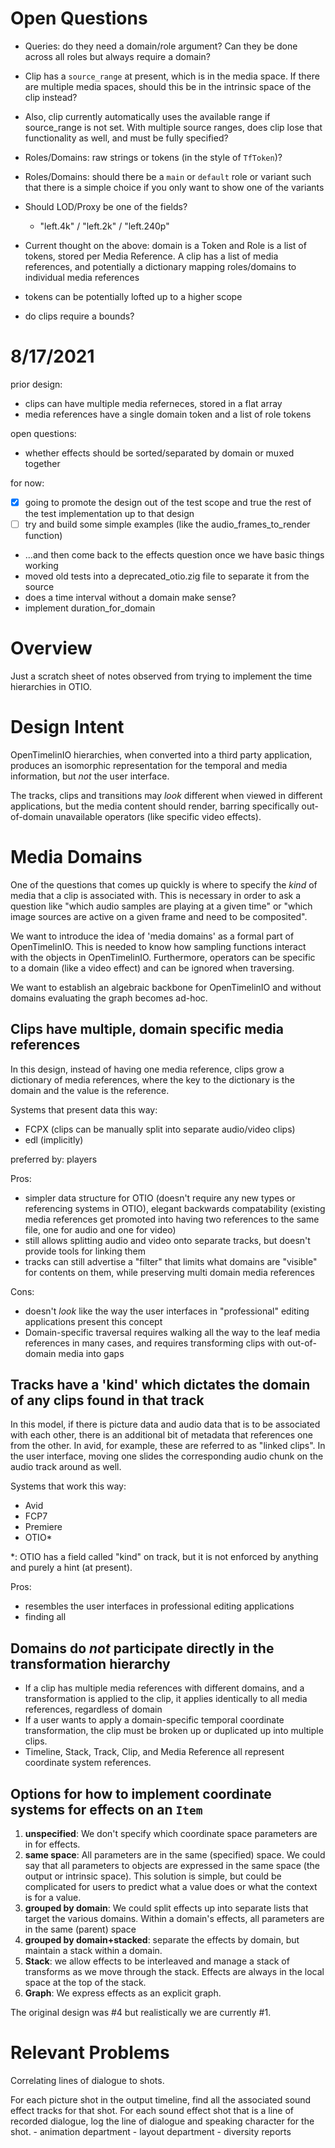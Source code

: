 # Open Questions

- Queries: do they need a domain/role argument?  Can they be done across all
  roles but always require a domain?
- Clip has a `source_range` at present, which is in the media space.  If there
  are multiple media spaces, should this be in the intrinsic space of the clip
  instead?
- Also, clip currently automatically uses the available range if source_range
  is not set.  With multiple source ranges, does clip lose that functionality
  as well, and must be fully specified?

- Roles/Domains: raw strings or tokens (in the style of `TfToken`)?
- Roles/Domains: should there be a `main` or `default` role or variant such
  that there is a simple choice if you only want to show one of the variants
- Should LOD/Proxy be one of the fields?
    - "left.4k" / "left.2k" / "left.240p"

- Current thought on the above: domain is a Token and Role is a list of tokens,
  stored per Media Reference.  A clip has a list of media references, and
  potentially a dictionary mapping roles/domains to individual media references
- tokens can be potentially lofted up to a higher scope

- do clips require a bounds?

# 8/17/2021

prior design:
- clips can have multiple media referneces, stored in a flat array
- media references have a single domain token and a list of role tokens

open questions:
- whether effects should be sorted/separated by domain or muxed together

for now:
- [x] going to promote the design out of the test scope and true the rest of the
    test implementation up to that design
- [ ] try and build some simple examples (like the audio_frames_to_render function)
- ...and then come back to the effects question once we have basic things working
- moved old tests into a deprecated_otio.zig file to separate it from the source
- does a time interval without a domain make sense?
- implement duration_for_domain

# Overview

Just a scratch sheet of notes observed from trying to implement the time
hierarchies in OTIO.

# Design Intent

OpenTimelinIO hierarchies, when converted into a third party application,
produces an isomorphic representation for the temporal and media information,
but _not_ the user interface.

The tracks, clips and transitions may _look_ different when viewed in different
applications, but the media content should render, barring specifically
out-of-domain unavailable operators (like specific video effects).

# Media Domains

One of the questions that comes up quickly is where to specify the _kind_ of
media that a clip is associated with.  This is necessary in order to ask a
question like "which audio samples are playing at a given time" or "which image
sources are active on a given frame and need to be composited".

We want to introduce the idea of 'media domains' as a formal part of
OpenTimelinIO.  This is needed to know how sampling functions interact with the
objects in OpenTimelinIO.  Furthermore, operators can be specific to a domain
(like a video effect) and can be ignored when traversing.

We want to establish an algebraic backbone for OpenTimelinIO and without
domains evaluating the graph becomes ad-hoc.

## Clips have multiple, domain specific media references

In this design, instead of having one media reference, clips grow a dictionary
of media references, where the key to the dictionary is the domain and the
value is the reference.

Systems that present data this way:

- FCPX (clips can be manually split into separate audio/video clips)
- edl (implicitly)

preferred by: 
    players

Pros:
- simpler data structure for OTIO (doesn't require any new types or referencing systems in OTIO), elegant backwards compatability (existing media references get promoted into having two references to the same file, one for audio and one for video)
- still allows splitting audio and video onto separate tracks, but doesn't provide tools for linking them
- tracks can still advertise a "filter" that limits what domains are "visible" for contents on them, while preserving multi domain media references

Cons:
- doesn't _look_ like the way the user interfaces in "professional" editing applications present this concept
- Domain-specific traversal requires walking all the way to the leaf media references in many cases, and requires transforming clips with out-of-domain media into gaps

## Tracks have a 'kind' which dictates the domain of any clips found in that track

In this model, if there is picture data and audio data that is to be associated
with each other, there is an additional bit of metadata that references one
from the other.  In avid, for example, these are referred to as "linked clips".
In the user interface, moving one slides the corresponding audio chunk on the
audio track around as well.

Systems that work this way:

- Avid
- FCP7
- Premiere
- OTIO*

*: OTIO has a field called "kind" on track, but it is not enforced by anything and purely a hint (at present).

Pros:
- resembles the user interfaces in professional editing applications
- finding all 

## Domains do _not_ participate directly in the transformation hierarchy

- If a clip has multiple media references with different domains, and a transformation is applied to the clip, it applies identically to all media references, regardless of domain
- If a user wants to apply a domain-specific temporal coordinate transformation, the clip must be broken up or duplicated up into multiple clips.
- Timeline, Stack, Track, Clip, and Media Reference all represent coordinate system references.

## Options for how to implement coordinate systems for effects on an `Item`

1. **unspecified**: We don't specify which coordinate space parameters are in for effects.
2. **same space**: All parameters are in the same (specified) space.
   We could say that all parameters to objects are expressed in the same space
   (the output or intrinsic space).  This solution is simple, but could be
   complicated for users to predict what a value does or what the context is
   for a value.
3. **grouped by domain**: We could split effects up into separate lists that
   target the various domains.  Within a domain's effects, all parameters are
   in the same (parent) space
3. **grouped by domain+stacked**: separate the effects by domain, but maintain
   a stack within a domain.
4. **Stack**: we allow effects to be interleaved and manage a stack of
   transforms as we move through the stack.  Effects are always in the local
   space at the top of the stack.
5. **Graph**: We express effects as an explicit graph.

The original design was #4 but realistically we are currently #1.

# Relevant Problems

Correlating lines of dialogue to shots.

For each picture shot in the output timeline, find all the associated sound
effect tracks for that shot.  For each sound effect shot that is a line of
recorded dialogue, log the line of dialogue and speaking character for the shot.
    - animation department
    - layout department
    - diversity reports
